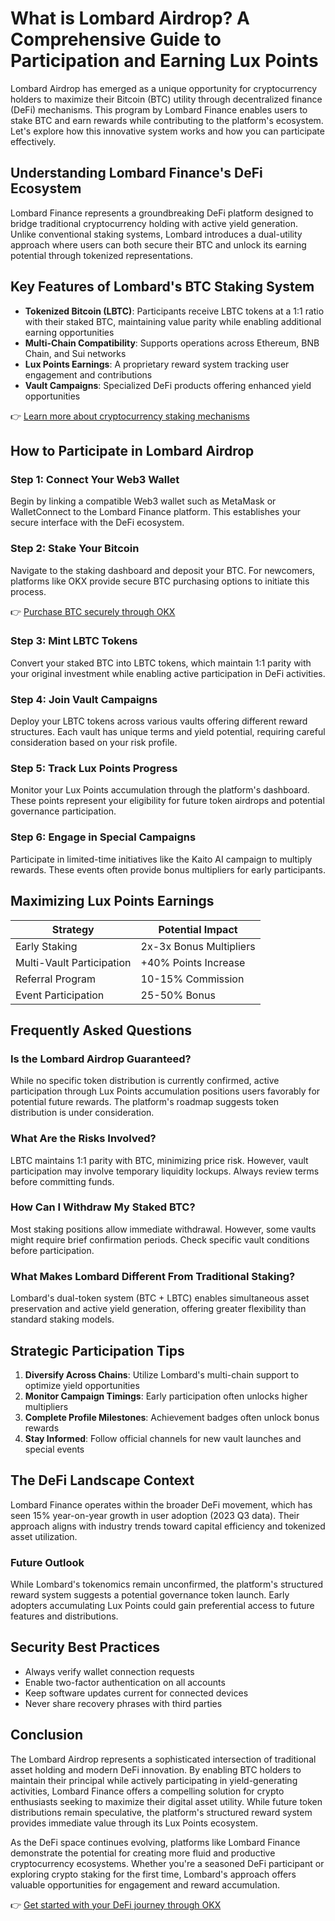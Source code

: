 # What is Lombard Airdrop? A Comprehensive Guide to Participation and Earning Lux Points

Lombard Airdrop has emerged as a unique opportunity for cryptocurrency holders to maximize their Bitcoin (BTC) utility through decentralized finance (DeFi) mechanisms. This program by Lombard Finance enables users to stake BTC and earn rewards while contributing to the platform's ecosystem. Let's explore how this innovative system works and how you can participate effectively.

## Understanding Lombard Finance's DeFi Ecosystem

Lombard Finance represents a groundbreaking DeFi platform designed to bridge traditional cryptocurrency holding with active yield generation. Unlike conventional staking systems, Lombard introduces a dual-utility approach where users can both secure their BTC and unlock its earning potential through tokenized representations.

## Key Features of Lombard's BTC Staking System

- **Tokenized Bitcoin (LBTC)**: Participants receive LBTC tokens at a 1:1 ratio with their staked BTC, maintaining value parity while enabling additional earning opportunities
- **Multi-Chain Compatibility**: Supports operations across Ethereum, BNB Chain, and Sui networks
- **Lux Points Earnings**: A proprietary reward system tracking user engagement and contributions
- **Vault Campaigns**: Specialized DeFi products offering enhanced yield opportunities

👉 [Learn more about cryptocurrency staking mechanisms](https://bit.ly/okx-bonus)

## How to Participate in Lombard Airdrop

### Step 1: Connect Your Web3 Wallet

Begin by linking a compatible Web3 wallet such as MetaMask or WalletConnect to the Lombard Finance platform. This establishes your secure interface with the DeFi ecosystem.

### Step 2: Stake Your Bitcoin

Navigate to the staking dashboard and deposit your BTC. For newcomers, platforms like OKX provide secure BTC purchasing options to initiate this process.

👉 [Purchase BTC securely through OKX](https://bit.ly/okx-bonus)

### Step 3: Mint LBTC Tokens

Convert your staked BTC into LBTC tokens, which maintain 1:1 parity with your original investment while enabling active participation in DeFi activities.

### Step 4: Join Vault Campaigns

Deploy your LBTC tokens across various vaults offering different reward structures. Each vault has unique terms and yield potential, requiring careful consideration based on your risk profile.

### Step 5: Track Lux Points Progress

Monitor your Lux Points accumulation through the platform's dashboard. These points represent your eligibility for future token airdrops and potential governance participation.

### Step 6: Engage in Special Campaigns

Participate in limited-time initiatives like the Kaito AI campaign to multiply rewards. These events often provide bonus multipliers for early participants.

## Maximizing Lux Points Earnings

| Strategy | Potential Impact |
|---------|------------------|
| Early Staking | 2x-3x Bonus Multipliers |
| Multi-Vault Participation | +40% Points Increase |
| Referral Program | 10-15% Commission |
| Event Participation | 25-50% Bonus |

## Frequently Asked Questions

### Is the Lombard Airdrop Guaranteed?

While no specific token distribution is currently confirmed, active participation through Lux Points accumulation positions users favorably for potential future rewards. The platform's roadmap suggests token distribution is under consideration.

### What Are the Risks Involved?

LBTC maintains 1:1 parity with BTC, minimizing price risk. However, vault participation may involve temporary liquidity lockups. Always review terms before committing funds.

### How Can I Withdraw My Staked BTC?

Most staking positions allow immediate withdrawal. However, some vaults might require brief confirmation periods. Check specific vault conditions before participation.

### What Makes Lombard Different From Traditional Staking?

Lombard's dual-token system (BTC + LBTC) enables simultaneous asset preservation and active yield generation, offering greater flexibility than standard staking models.

## Strategic Participation Tips

1. **Diversify Across Chains**: Utilize Lombard's multi-chain support to optimize yield opportunities
2. **Monitor Campaign Timings**: Early participation often unlocks higher multipliers
3. **Complete Profile Milestones**: Achievement badges often unlock bonus rewards
4. **Stay Informed**: Follow official channels for new vault launches and special events

## The DeFi Landscape Context

Lombard Finance operates within the broader DeFi movement, which has seen 15% year-on-year growth in user adoption (2023 Q3 data). Their approach aligns with industry trends toward capital efficiency and tokenized asset utilization.

### Future Outlook

While Lombard's tokenomics remain unconfirmed, the platform's structured reward system suggests a potential governance token launch. Early adopters accumulating Lux Points could gain preferential access to future features and distributions.

## Security Best Practices

- Always verify wallet connection requests
- Enable two-factor authentication on all accounts
- Keep software updates current for connected devices
- Never share recovery phrases with third parties

## Conclusion

The Lombard Airdrop represents a sophisticated intersection of traditional asset holding and modern DeFi innovation. By enabling BTC holders to maintain their principal while actively participating in yield-generating activities, Lombard Finance offers a compelling solution for crypto enthusiasts seeking to maximize their digital asset utility. While future token distributions remain speculative, the platform's structured reward system provides immediate value through its Lux Points ecosystem.

As the DeFi space continues evolving, platforms like Lombard Finance demonstrate the potential for creating more fluid and productive cryptocurrency ecosystems. Whether you're a seasoned DeFi participant or exploring crypto staking for the first time, Lombard's approach offers valuable opportunities for engagement and reward accumulation.

👉 [Get started with your DeFi journey through OKX](https://bit.ly/okx-bonus)